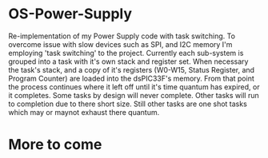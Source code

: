 # OS-Power-Supply
Re-implementation of my Power Supply code with task switching.
To overcome issue with slow devices such as SPI, and I2C memory I'm employing 'task switching' to the project. 
Currently each sub-system is grouped into a task with it's own stack and register set. When necessary the task's stack,
and a copy of it's registers (W0-W15, Status Register, and Program Counter) are loaded into the dsPIC33F's memory. 
From that point the process continues where it left off until it's time quantum has expired, or it completes. Some 
tasks by design will never complete. Other tasks will run to completion due to there short size. Still other tasks 
are one shot tasks which may or maynot exhaust there quantum.

# More to come 
